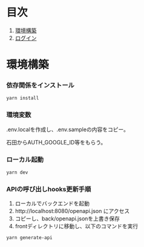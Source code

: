 # 目次
1. [環境構築](#環境構築)
2. [ログイン](#ログイン)

# 環境構築

### 依存関係をインストール
```bash
yarn install
```

### 環境変数
.env.localを作成し、.env.sampleの内容をコピー。

石田からAUTH_GOOGLE_ID等をもらう。

### ローカル起動

```bash
yarn dev
```

### APIの呼び出しhooks更新手順

1. ローカルでバックエンドを起動
2. http://localhost:8080/openapi.json にアクセス
3. コピーし、back/openapi.jsonを上書き保存
4. frontディレクトリに移動し、以下のコマンドを実行
```bash
yarn generate-api
```
